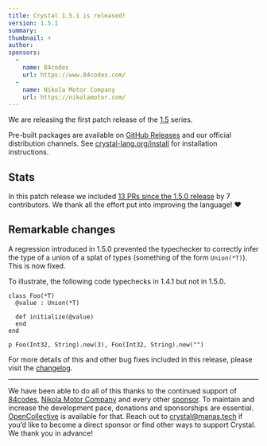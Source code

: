 ```yaml
---
title: Crystal 1.5.1 is released!
version: 1.5.1
summary:
thumbnail: +
author:
sponsors:
  -
    name: 84codes
    url: https://www.84codes.com/
  -
    name: Nikola Motor Company
    url: https://nikolamotor.com/
---
```


We are releasing the first patch release of the [1.5](https://crystal-lang.org/2022/07/06/1.5.0-released.html) series.

Pre-built packages are available on [GitHub Releases](https://github.com/crystal-lang/crystal/releases/tag/1.5.1) and our official distribution channels.
See [crystal-lang.org/install](https://crystal-lang.org/install/) for installation instructions.

## Stats

In this patch release we included [13 PRs since the 1.5.0 release](https://github.com/crystal-lang/crystal/pulls?q=is%3Apr+milestone%3A1.5.1) by 7 contributors. We thank all the effort put into improving the language! ❤️

## Remarkable changes

A regression introduced in 1.5.0 prevented the typechecker to correctly infer the type of a union of a splat of types (something of the form `Union(*T)`). This is now fixed.

To illustrate, the following code typechecks in 1.4.1 but not in 1.5.0.

```crystal
class Foo(*T)
  @value : Union(*T)

  def initialize(@value)
  end
end

p Foo(Int32, String).new(3), Foo(Int32, String).new("")
```

For more details of this and other bug fixes included in this release, please visit the [changelog](https://github.com/crystal-lang/crystal/releases/tag/1.5.1).

---
We have been able to do all of this thanks to the continued support of [84codes](https://www.84codes.com/), [Nikola Motor Company](https://nikolamotor.com/) and every other [sponsor](/sponsors). To maintain and increase the development pace, donations and sponsorships are essential. [OpenCollective](https://opencollective.com/crystal-lang) is available for that. Reach out to [crystal@manas.tech](mailto:crystal@manas.tech) if you’d like to become a direct sponsor or find other ways to support Crystal. We thank you in advance!
